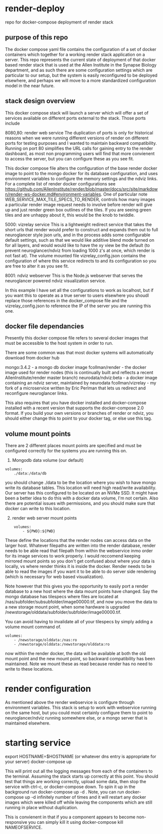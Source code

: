 # render-deploy
repo for docker-compose deployment of render stack

## purpose of this repo
The docker compose yaml file contains the configuration of a set of docker containers which together for a working render stack application on a server.  This repo represents the current state of deployment of that docker based render stack that is used at the Allen Institute in the Synapse Biology department, and as such there are some configuration settings which are particular to our setup, but the system is easily reconfigured to be deployed elsewhere, and perhaps we will move to a more standardized configuration model in the near future.

## stack design overview
This docker compose stack will launch a server which will offer a set of services available on different ports external to the stack.  Those ports include

8080,80: render web service
The duplication of ports is only for historical reasons when we were running different versions of render on different ports for testing purposes and I wanted to maintain backward compatibility.  Running on port 80 simplifies the URL calls for gaining entry to the render dashboard, as most non programming users will find that more convienent to access the server, but you can configure these as you see fit.

This docker compose file alters the configuration of the base render docker image to point to the mongo docker for its database configuration, and uses environment variables to configure the memory settings and the ndviz links.  For a complete list of render docker configurations see https://github.com/AllenInstitute/render/blob/master/docs/src/site/markdown/render-ws-docker.md#environment-variables.  One of particular note WEB_SERVICE_MAX_TILE_SPECS_TO_RENDER, controls how many images a particular render image request needs to involve before render will give up and just render green box outlines of the tiles.  If you are seeing green tiles and are unhappy about it, this would be the knob to twiddle.  

5000: vizrelay service
This is a lightweight redirect service that takes the short urls that render would prefer to construct and expands them out to full neuroglancer style json urls, and in the process adds some configurable default settings, such as that we would like additive blend mode turned on for all layers, and would would like to have the xy view be the default (to prevent neuroglancer/ndviz from loading 1000 z's at once, which render is not fast at).  The volume mounted file vizrelay_config.json contains the configuration of where this service redirects to and its configuration so you are free to alter it as you see fit. 

8001: ndviz webserver
This is the Node.js webserver that serves the neuroglancer powered ndviz visualization service.

In this example I have set all the configurations to work as localhost, but if you want this to operate as a true server to users elsewhere you shoudl replace those references in the docker_compose file and the vizrelay_config.json to reference the IP of the server you are running this one. 

## docker file dependancies
Presently this docker compose file refers to several docker images that must be accessible to the host system in order to run. 

There are some common was that most docker systems will automatically download from docker hub

mongo:3.4.2 - a mongo db docker image
fcollman/render - the docker image used for render nodes (this is continually built and reflects a recent AllenInstitute/render master branch)
neurodata/ndviz:beta - a docker image containing an ndviz server, maintained by neurodata
fcollman/vizrelay - my fork of a microservice written by Eric Perlman that lets us redirect and reconfigure neuroglancer links.

This also requires that you have docker installed and docker-compose installed with a recent version that supports the docker-compose 2.0 format.  If you build your own versions or branches of render or ndviz, you should either change this to point to your docker tag, or else use this tag.

## volume mount points
There are 2 different places mount points are specified and must be configured correctly for the systems you are running this on.

1) Mongodb data volume
(our default)
```
volumes:
    ./data:/data/db
```

you should change ./data to be the location where you wish to have mongo write its database tables.  This location will need high read/write availability.  Our server has this configured to be located on an NVMe SSD.  It might have been a better idea to do this with a docker data volume, I'm not certain.  Also there are potential issues with permissions, and you should make sure that docker can write to this location.

2) render web server mount points
```
    volumes:
        - ${PWD}:${PWD}
```
These define the locations that the render nodes can access data on the larger host.  Whatever filepaths are written into the render database, render needs to be able read that filepath from within the webservice inmo order for its image services to work properly.  I would reccomend keeping mirrored mount points so you don't get confused about where your data is locally, vs where render thinks it is inside the docker.  Render needs to be able to read the images if you want it to be able to do server side rendering (which is necessary for web based visualization).

Note however that this gives you the opportunity to easily port a render database to a new host where the data mount points have changed.  Say the mongo database has tilespecs where files are located at /nas/subfolder/subsubfolder/image00000.tif, and now you move the data to a new storage mount point, when some hardware is upgraded   /newstorage/olddata/subfolder/subfolder/image00000.tif.

You can avoid having to invalidate all of your tilespecs by simply adding a volume mount command of.
```
volumes:
    - /newstorage/olddata:/nas:ro
    - /newstorage/olddata:/newstorage/olddata:ro
```
now within the render docker, the data will be available at both the old mount point and the new mount point, so backward compatibility has been maintained.  Note we mount these as read because render has no need to write to these locations.

# render configuration
As mentioned above the render webservice is configure through environment variables. This stack is setup to work with webservice running on the same host, but you could most certainly configure them to point to neuroglancer/ndviz running somewhere else, or a mongo server that is maintained elsewhere. 

# starting service
export HOSTNAME=$HOSTNAME (or whatever dns entry is appropriate for your server)
docker-compose up

This will print out all the logging messages from each of the containers to the terminal.  Assuming the stack starts up correctly at this point. You should test that things are working correctly, upload some data, then stop the service with ctrl-c, or docker-compose down.  To spin it up in the background run
docker-compose up -d
.  Note, you can run docker-compose up -d infinitely number of times and it will restart any docker images which were killed off while leaving the components which are still running in place without duplication.

This is convienent in that if you a component appears to become non-responsive you can simply kill it using docker-compose kill NAMEOFSERVICE.
